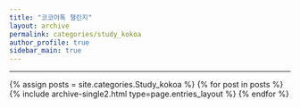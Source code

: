 ```yaml
---
title: "코코아톡 챌린지"
layout: archive
permalink: categories/study_kokoa
author_profile: true
sidebar_main: true
---
```


<!-- 공백이 포함되어 있는 카테고리 이름의 경우 site.categories['a b c'] 이런식으로! -->

***

{% assign posts = site.categories.Study_kokoa %}
{% for post in posts %} {% include archive-single2.html type=page.entries_layout %} {% endfor %}
